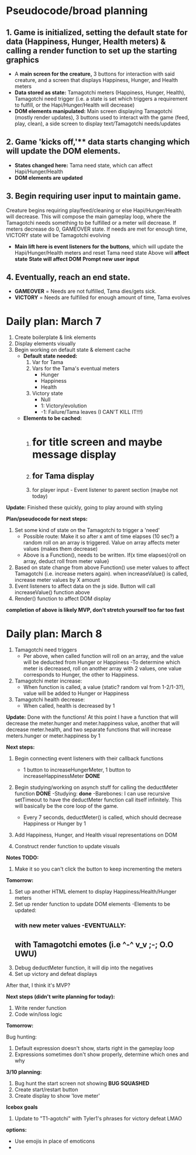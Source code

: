 # Pseudocode/broad planning

## 1. Game is initialized, setting the default state for data (Happiness, Hunger, Health meters) & calling a render function to set up the starting graphics 
- A **main screen for the creature,** 3 buttons for interaction with said creature, and a screen that displays Happiness, Hunger, and Health meters
- **Data stored as state:** Tamagotchi meters (Happiness, Hunger, Health), Tamagotchi need trigger (i.e. a state is set which triggers a requirement to fulfill, or the Hapi/Hunger/Health will decrease)
- **DOM elements manipulated:** Main screen displaying Tamagotchi (mostly render updates), 3 buttons used to interact with the game (feed, play, clean), a side screen to display text/Tamagotchi needs/updates



## 2. Game 'kicks off,'** data starts changing which will update the DOM elements.
- **States changed here:** Tama need state, which can affect Hapi/Hunger/Health
- **DOM elements are updated**



## 3. Begin requiring user input to maintain game. 
Creature begins requiring play/feed/cleaning or else Hapi/Hunger/Health will decrease. This will compose the main gameplay loop, where the Tamagotchi needs something to be fulfilled or a meter will decrease. If meters decrease do 0, GAMEOVER state. If needs are met for enough time, VICTORY state will be Tamagotchi evolving
- **Main lift here is event listeners for the buttons**, which will update the Hapi/Hunger/Health meters and reset Tama need state
Above will **affect state**
**State will affect DOM**
**Prompt new user input**



## 4. Eventually, reach an end state.
- **GAMEOVER** = Needs are not fulfilled, Tama dies/gets sick. 
- **VICTORY** = Needs are fulfilled for enough amount of time, Tama evolves





# Daily plan: March 7

1. Create boilerplate & link elements
2. Display elements visually
3. Begin working on default state & element cache
    - **Default state needed:**
        1. Var for Tama
        2. Vars for the Tama's eventual meters
            - Hunger
            - Happiness
            - Health
        3. Victory state
            - Null
            - 1: Victory/evolution
            - -1: Failure/Tama leaves (I CAN'T KILL IT!!!)
    - **Elements to be cached:**
        1. <h1> for title screen and maybe message display
        2. <h2> for Tama display
        3. <section class="buttons"> for player input
            - Event listener to parent section (maybe not today)

**Update:** Finished these quickly, going to play around with styling

**Plan/pseudocode for next steps:**

1. Set some kind of state on the Tamagotchi to trigger a 'need'
    - Possible route: Make it so after x amt of time elapses (10 sec?) a random roll on an array is triggered. Value on array affects meter values (makes them decrease)
    - Above is a Function(), needs to be written. If(x time elapses){roll on array, deduct roll from meter value}
2. Based on state change from above Function() use meter values to affect Tamagotchi (i.e. increase meters again). when increaseValue() is called, increase meter values by X amount
3. Event listeners to affect data on the js side. Button will call increaseValue() function above
4. Render() function to affect DOM display

**completion of above is likely MVP, don't stretch yourself too far too fast**

# Daily plan: March 8

1. Tamagotchi need triggers
    - Per above, when called function will roll on an array, and the value will be deducted from Hunger or Happiness
        -To determine which meter is decreased, roll on another array with 2 values, one value corresponds to Hunger, the other to Happiness.
2. Tamagotchi meter increase:
    - When function is called, a value (static? random val from 1-2/1-3?), value will be added to Hunger or Happiness
3. Tamagotchi health decrease:
    - When called, health is decreased by 1

**Update:** Done with the functions! At this point I have a function that will decrease the meter.hunger and meter.happiness value, another that will decrease meter.health, and two separate functions that will increase meters.hunger or meter.happiness by 1

**Next steps:** 

1. Begin connecting event listeners with their callback functions
    - 1 button to increaseHungerMeter, 1 button to increaseHappinessMeter **DONE**
2. Begin studying/working on asynch stuff for calling the deductMeter function **DONE**
    -Studying: **done**
    -Barebones: I can use recursive setTimeout to have the deductMeter function call itself infinitely. This will basically be the core loop of the game.

    - Every 7 seconds, deductMeter() is called, which should decrease Happiness or Hunger by 1
3. Add Happiness, Hunger, and Health visual representations on DOM
3. Construct render function to update visuals

**Notes TODO:**

1. Make it so you can't click the button to keep incrementing the meters

**Tomorrow:**

1. Set up another HTML element to display Happiness/Health/Hunger meters
2. Set up render function to update DOM elements
    -Elements to be updated: <h3> with new meter values
    -EVENTUALLY: <h2> with Tamagotchi emotes (i.e ^-^ v_v ;-; O.O UWU)
3. Debug deductMeter function, it will dip into the negatives
4. Set up victory and defeat displays

After that, I think it's MVP?

**Next steps (didn't write planning for today):**

1. Write render function
2. Code win/loss logic

**Tomorrow:**

Bug hunting:

1. Default expression doesn't show, starts right in the gameplay loop
2. Expressions sometimes don't show properly, determine which ones and why

**3/10 planning:**

1. Bug hunt the start screen not showing **BUG SQUASHED**
2. Create start/restart button
3. Create display to show 'love meter'

**Icebox goals**

1. Update to "T1-agotchi" with Tyler1's phrases for victory defeat LMAO



**options:**

- Use emojis in place of emoticons
- 
    
        